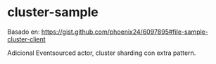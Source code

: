 cluster-sample
==============
Basado en: https://gist.github.com/phoenix24/6097895#file-sample-cluster-client

Adicional Eventsourced actor, cluster sharding con extra pattern.
